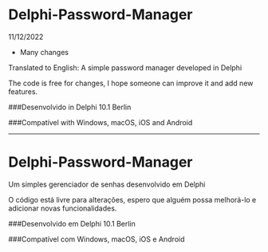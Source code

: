 # Delphi-Password-Manager

11/12/2022
- Many changes

Translated to English:
A simple password manager developed in Delphi

The code is free for changes, I hope someone can improve it and add new features.

###Desenvolvido in Delphi 10.1 Berlin

###Compatível with Windows, macOS, iOS and Android

----------------------------------------------------------------------------------------------------

# Delphi-Password-Manager
Um simples gerenciador de senhas desenvolvido em Delphi


O código está livre para alterações, espero que alguém possa melhorá-lo e adicionar novas funcionalidades. 


###Desenvolvido em Delphi 10.1 Berlin

###Compatível com Windows, macOS, iOS e Android 
